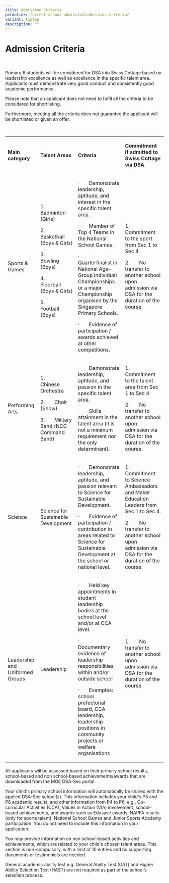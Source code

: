 ```yaml
---
title: Admission Criteria
permalink: /direct-school-admission/admission-criteria/
variant: tiptap
description: ""
---
```

<h1>Admission Criteria</h1>
<p>&nbsp;</p>
<p>Primary 6 students will be considered for DSA into Swiss Cottage based
on leadership excellence as well as excellence in the specific talent area.
Applicants must demonstrate very good conduct and consistently good academic
performance.&nbsp;</p>
<p>Please note that an applicant does not need to fulfil all the criteria
to be considered for shortlisting.</p>
<p>Furthermore, meeting all the criteria does not guarantee the applicant
will be shortlisted or given an offer.</p>
<p>&nbsp;</p>
<table style="minWidth: 100px">
<colgroup>
<col>
<col>
<col>
<col>
</colgroup>
<tbody>
<tr>
<td rowspan="1" colspan="1">
<p><strong>Main category</strong>
</p>
</td>
<td rowspan="1" colspan="1">
<p><strong>Talent Areas</strong>
</p>
</td>
<td rowspan="1" colspan="1">
<p><strong>Criteria</strong>
</p>
</td>
<td rowspan="1" colspan="1">
<p><strong>Commitment if admitted to Swiss Cottage via DSA</strong>
</p>
</td>
</tr>
<tr>
<td rowspan="1" colspan="1">
<p>Sports &amp; Games</p>
</td>
<td rowspan="1" colspan="1">
<p>1.&nbsp;&nbsp;&nbsp;&nbsp;&nbsp;&nbsp; Badminton (Girls)</p>
<p>2.&nbsp;&nbsp;&nbsp;&nbsp;&nbsp;&nbsp; Basketball (Boys &amp; Girls)</p>
<p>3.&nbsp;&nbsp;&nbsp;&nbsp;&nbsp;&nbsp; Bowling (Boys)</p>
<p>4.&nbsp;&nbsp;&nbsp;&nbsp;&nbsp;&nbsp; Floorball (Boys &amp; Girls)</p>
<p>5.&nbsp;&nbsp;&nbsp;&nbsp;&nbsp;&nbsp; Football (Boys)</p>
<p>&nbsp;</p>
</td>
<td rowspan="1" colspan="1">
<p>·&nbsp;&nbsp;&nbsp;&nbsp;&nbsp;&nbsp; Demonstrate leadership, aptitude,
and interest in the specific talent area.</p>
<p>·&nbsp;&nbsp;&nbsp;&nbsp;&nbsp;&nbsp; Member of Top 4 Teams in the National
School Games.</p>
<p>·&nbsp;&nbsp;&nbsp;&nbsp;&nbsp;&nbsp; Quarterfinalist in National Age-Group
Individual Championships or a major Championship organised by the Singapore
Primary Schools.</p>
<p>·&nbsp;&nbsp;&nbsp;&nbsp;&nbsp;&nbsp; Evidence of participation / awards
achieved at other competitions.</p>
</td>
<td rowspan="1" colspan="1">
<p>1.&nbsp;&nbsp;&nbsp;&nbsp;&nbsp;&nbsp; Commitment to the sport from Sec
1 to Sec 4</p>
<p>2.&nbsp;&nbsp;&nbsp;&nbsp;&nbsp;&nbsp; No transfer to another school upon
admission via DSA for the duration of the course.</p>
</td>
</tr>
<tr>
<td rowspan="1" colspan="1">
<p>Performing Arts</p>
</td>
<td rowspan="1" colspan="1">
<p>1.&nbsp;&nbsp;&nbsp;&nbsp;&nbsp;&nbsp; Chinese Orchestra</p>
<p>2.&nbsp;&nbsp;&nbsp;&nbsp;&nbsp;&nbsp; Choir (Show)</p>
<p>3.&nbsp;&nbsp;&nbsp;&nbsp;&nbsp;&nbsp; Military Band (NCC Command Band)</p>
</td>
<td rowspan="1" colspan="1">
<p>·&nbsp;&nbsp;&nbsp;&nbsp;&nbsp;&nbsp; Demonstrate leadership, aptitude,
and passion in the specific talent area.</p>
<p>·&nbsp;&nbsp;&nbsp;&nbsp;&nbsp;&nbsp; Skills attainment in the talent
area (it is not a minimum requirement nor the only determinant).</p>
</td>
<td rowspan="1" colspan="1">
<p>1.&nbsp;&nbsp;&nbsp;&nbsp;&nbsp;&nbsp; Commitment to the talent area from
Sec 1 to Sec 4</p>
<p>2.&nbsp;&nbsp;&nbsp;&nbsp;&nbsp;&nbsp; No transfer to another school upon
admission via DSA for the duration of the course.</p>
</td>
</tr>
<tr>
<td rowspan="1" colspan="1">
<p>Science</p>
</td>
<td rowspan="1" colspan="1">
<p>Science for Sustainable Development</p>
</td>
<td rowspan="1" colspan="1">
<p>·&nbsp;&nbsp;&nbsp;&nbsp;&nbsp;&nbsp; Demonstrate leadership, aptitude,
and passion relevant to Science for Sustainable Development.</p>
<p>·&nbsp;&nbsp;&nbsp;&nbsp;&nbsp;&nbsp; Evidence of participation / contribution
in areas related to Science for Sustainable Development at the school or
national level.</p>
</td>
<td rowspan="1" colspan="1">
<p>1.&nbsp;&nbsp;&nbsp;&nbsp;&nbsp;&nbsp; Commitment to Science Ambassadors
and Maker Education Leaders from Sec 1 to Sec 4.</p>
<p>2.&nbsp;&nbsp;&nbsp;&nbsp;&nbsp;&nbsp; No transfer to another school upon
admission via DSA for the duration of the course</p>
</td>
</tr>
<tr>
<td rowspan="1" colspan="1">
<p>Leadership and Uniformed Groups</p>
</td>
<td rowspan="1" colspan="1">
<p>Leadership</p>
</td>
<td rowspan="1" colspan="1">
<p>·&nbsp;&nbsp;&nbsp;&nbsp;&nbsp;&nbsp; Held key appointments in student
leadership bodies at the school level and/or at CCA level.</p>
<p>·&nbsp;&nbsp;&nbsp;&nbsp;&nbsp;&nbsp; Documentary evidence of leadership
responsibilities within and/or outside school</p>
<p>·&nbsp;&nbsp;&nbsp;&nbsp;&nbsp;&nbsp; Examples: school prefectorial board,
CCA leadership, leadership positions in community projects or welfare organisations</p>
</td>
<td rowspan="1" colspan="1">
<p>1.&nbsp;&nbsp;&nbsp;&nbsp;&nbsp;&nbsp; No transfer to another school upon
admission via DSA for the duration of the course</p>
<p>&nbsp;</p>
</td>
</tr>
</tbody>
</table>
<p>All applicants will be assessed based on their primary school results,
school-based and non school-based achievements/awards that are downloaded
from the MOE DSA-Sec portal.&nbsp;</p>
<p>Your child's primary school information will automatically be shared with
the applied DSA-Sec school(s). This information includes your child's P5
and P6 academic results, and other information from P4 to P6, e.g., Co-curricular
Activities (CCA), Values in Action (VIA) involvement, school-based achievements,
and awards such as Edusave awards, NAPFA results (only for sports talent),
National School Games and Junior Sports Academy participation. You do not
need to include this information in your application.&nbsp;</p>
<p>You may provide information on non school-based activities and achievements,
which are related to your child's chosen talent areas. This section is
non-compulsory, with a limit of 10 entries and no supporting documents
or testimonials are needed.&nbsp;</p>
<p>General academic ability test e.g. General Ability Test (GAT) and Higher
Ability Selection Test (HAST) are not required as part of the school’s
selection process.</p>